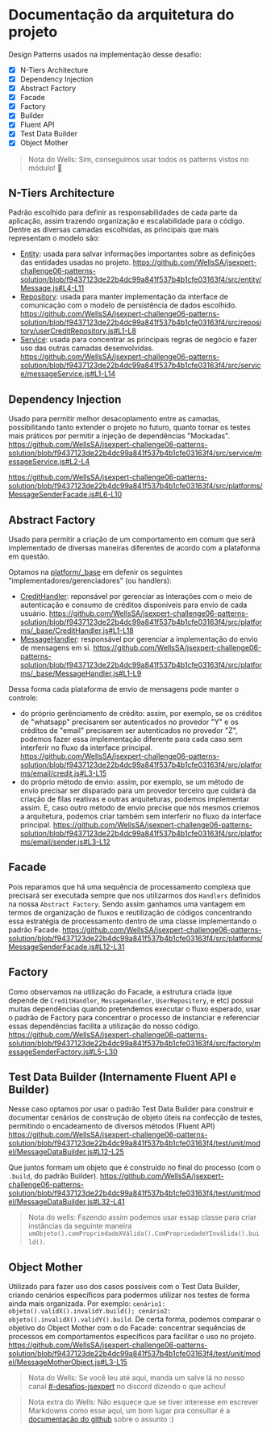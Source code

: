 [gitmd]:https://docs.github.com/en/get-started/writing-on-github/getting-started-with-writing-and-formatting-on-github/basic-writing-and-formatting-syntax

[entity]:https://github.com/WellsSA/jsexpert-challenge06-patterns-solution/blob/f9437123de22b4dc99a841f537b4b1cfe03163f4/src/entity
[repository]:https://github.com/WellsSA/jsexpert-challenge06-patterns-solution/blob/f9437123de22b4dc99a841f537b4b1cfe03163f4/src/repository
[service]: https://github.com/WellsSA/jsexpert-challenge06-patterns-solution/blob/f9437123de22b4dc99a841f537b4b1cfe03163f4/src/service

[platform-base]: https://github.com/WellsSA/jsexpert-challenge06-patterns-solution/blob/f9437123de22b4dc99a841f537b4b1cfe03163f4/src/platforms/_base
[credit-handler]: https://github.com/WellsSA/jsexpert-challenge06-patterns-solution/blob/f9437123de22b4dc99a841f537b4b1cfe03163f4/src/platforms/_base/CreditHandler.js
[message-handler]: https://github.com/WellsSA/jsexpert-challenge06-patterns-solution/blob/f9437123de22b4dc99a841f537b4b1cfe03163f4/src/platforms/_base/MessageHandler.js

[canal-discord]: https://discord.com/channels/710521139897827328/902916547746603019

# Documentação da arquitetura do projeto 

Design Patterns usados na implementação desse desafio:

- [X] N-Tiers Architecture
- [X] Dependency Injection 
- [X] Abstract Factory
- [X] Facade
- [X] Factory
- [X] Builder
- [X] Fluent API
- [X] Test Data Builder
- [X] Object Mother

> Nota do Wells: Sim, conseguimos usar todos os patterns vistos no módulo! 🥳

## N-Tiers Architecture
   Padrão escolhido para definir as responsabilidades de cada parte da aplicação, assim trazendo organização e escalabilidade para o código.
   Dentre as diversas camadas escolhidas, as principais que mais representam o modelo são:
   - [Entity][entity]: usada para salvar informações importantes sobre as definições das entidades usadas no projeto.
   https://github.com/WellsSA/jsexpert-challenge06-patterns-solution/blob/f9437123de22b4dc99a841f537b4b1cfe03163f4/src/entity/Message.js#L4-L11
   - [Repository][repository]: usada para manter implementação da interface de comunicação com o modelo de persistência de dados escolhido.
   https://github.com/WellsSA/jsexpert-challenge06-patterns-solution/blob/f9437123de22b4dc99a841f537b4b1cfe03163f4/src/repository/userCreditRepository.js#L1-L8
   - [Service][service]:
usada para concentrar as principais regras de negócio e fazer uso das outras camadas desenvolvidas.
 https://github.com/WellsSA/jsexpert-challenge06-patterns-solution/blob/f9437123de22b4dc99a841f537b4b1cfe03163f4/src/service/messageService.js#L1-L14
 
## Dependency Injection
   Usado para permitir melhor desacoplamento entre as camadas, possibilitando tanto extender o projeto no futuro, quanto tornar os testes mais práticos por permitir a injeção de dependências "Mockadas".
   https://github.com/WellsSA/jsexpert-challenge06-patterns-solution/blob/f9437123de22b4dc99a841f537b4b1cfe03163f4/src/service/messageService.js#L2-L4

   https://github.com/WellsSA/jsexpert-challenge06-patterns-solution/blob/f9437123de22b4dc99a841f537b4b1cfe03163f4/src/platforms/MessageSenderFacade.js#L6-L10

## Abstract Factory
   Usado para permitir a criação de um comportamento em comum que será implementado de diversas maneiras diferentes de acordo com a plataforma em questão.

   Optamos na [platform/_base][platform-base] em defenir os seguintes "implementadores/gerenciadores" (ou handlers):
   - [CreditHandler][credit-handler]: reponsável por gerenciar as interações com o meio de autenticação e consumo de créditos disponíveis para envio de cada usuário. 
   https://github.com/WellsSA/jsexpert-challenge06-patterns-solution/blob/f9437123de22b4dc99a841f537b4b1cfe03163f4/src/platforms/_base/CreditHandler.js#L1-L18
   - [MessageHandler][message-handler]: responsável por gerenciar a implementação do envio de mensagens em si.
   https://github.com/WellsSA/jsexpert-challenge06-patterns-solution/blob/f9437123de22b4dc99a841f537b4b1cfe03163f4/src/platforms/_base/MessageHandler.js#L1-L9

   Dessa forma cada plataforma de envio de mensagens pode manter o controle:
   - do próprio gerênciamento de crédito: assim, por exemplo, se os créditos de "whatsapp" precisarem ser autenticados no provedor "Y" e os créditos de "email" precisarem ser autenticados no provedor "Z", podemos fazer essa implementação diferente para cada caso sem interferir no fluxo da interface principal.
https://github.com/WellsSA/jsexpert-challenge06-patterns-solution/blob/f9437123de22b4dc99a841f537b4b1cfe03163f4/src/platforms/email/credit.js#L3-L15
   - do próprio método de envio: assim, por exemplo, se um método de envio precisar ser disparado para um provedor terceiro que cuidará da criação de filas reativas e outras arquiteturas, podemos implementar assim. E, caso outro método de envio precise que nós mesmos criemos a arquitetura, podemos criar também sem interferir no fluxo da interface principal.
https://github.com/WellsSA/jsexpert-challenge06-patterns-solution/blob/f9437123de22b4dc99a841f537b4b1cfe03163f4/src/platforms/email/sender.js#L3-L12

## Facade
   Pois reparamos que há uma sequência de processamento complexa que precisará ser executada sempre que nos utilizarmos dos `Handlers` definidos na nossa `Abstract Factory`. Sendo assim ganhamos uma vantagem em termos de organização de fluxos e reutilização de códigos concentrando essa estratégia de processamento dentro de uma classe implementando o padrão Facade.
https://github.com/WellsSA/jsexpert-challenge06-patterns-solution/blob/f9437123de22b4dc99a841f537b4b1cfe03163f4/src/platforms/MessageSenderFacade.js#L12-L31

## Factory
   Como observamos na utilização do Facade, a estrutura criada (que depende de `CreditHandler`, `MessageHandler`, `UserRepository`, e etc) possui muitas dependências quando pretendemos executar o fluxo esperado, usar o padrão de Factory para concentrar o processo de instanciar e referenciar essas dependências facilita a utilização do nosso código.
https://github.com/WellsSA/jsexpert-challenge06-patterns-solution/blob/f9437123de22b4dc99a841f537b4b1cfe03163f4/src/factory/messageSenderFactory.js#L5-L30

## Test Data Builder (Internamente Fluent API e Builder)
   Nesse caso optamos por usar o padrão Test Data Builder para construir e documentar cenários de construção de objeto úteis na confecção de testes, permitindo o encadeamento de diversos métodos (Fluent API)
https://github.com/WellsSA/jsexpert-challenge06-patterns-solution/blob/f9437123de22b4dc99a841f537b4b1cfe03163f4/test/unit/model/MessageDataBuilder.js#L12-L25

Que juntos formam um objeto que é construído no final do processo (com o `.build`, do padrão Builder). 
https://github.com/WellsSA/jsexpert-challenge06-patterns-solution/blob/f9437123de22b4dc99a841f537b4b1cfe03163f4/test/unit/model/MessageDataBuilder.js#L32-L41

> Nota do wells: Fazendo assim podemos usar essap classe para criar instâncias da seguinte maneira `umObjeto().comPropriedadeXVálida().ComPropriedadeYInválida().build()`.

## Object Mother
   Utilizado para fazer uso dos casos possíveis com o Test Data Builder, criando cenários específicos para podermos utilizar nos testes de forma ainda mais organizada. Por exemplo: `cenário1: objeto().validX().invalidY.build(); cenário2: objeto().invalidX().validY().build`. De certa forma, podemos comparar o objetivo do Object Mother com o do Facade: concentrar sequências de processos em comportamentos específicos para facilitar o uso no projeto.
https://github.com/WellsSA/jsexpert-challenge06-patterns-solution/blob/f9437123de22b4dc99a841f537b4b1cfe03163f4/test/unit/model/MessageMotherObject.js#L3-L15


> Nota do Wells: Se você leu até aqui, manda um salve lá no nosso canal [#-desafios-jsexpert][canal-discord] no discord dizendo o que achou! 

> Nota extra do Wells: Não esquece que se tiver interesse em escrever Markdowns como esse aqui, um bom lugar pra consultar é a [documentação do github][gitmd] sobre o assunto :)
